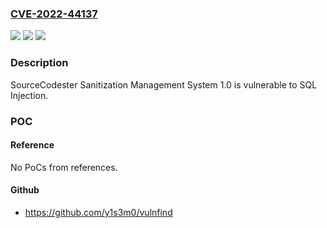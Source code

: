 ### [CVE-2022-44137](https://cve.mitre.org/cgi-bin/cvename.cgi?name=CVE-2022-44137)
![](https://img.shields.io/static/v1?label=Product&message=n%2Fa&color=blue)
![](https://img.shields.io/static/v1?label=Version&message=n%2Fa&color=blue)
![](https://img.shields.io/static/v1?label=Vulnerability&message=n%2Fa&color=brighgreen)

### Description

SourceCodester Sanitization Management System 1.0 is vulnerable to SQL Injection.

### POC

#### Reference
No PoCs from references.

#### Github
- https://github.com/y1s3m0/vulnfind

